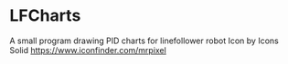 # LFCharts
A small program drawing PID charts for linefollower robot
Icon by Icons Solid https://www.iconfinder.com/mrpixel
